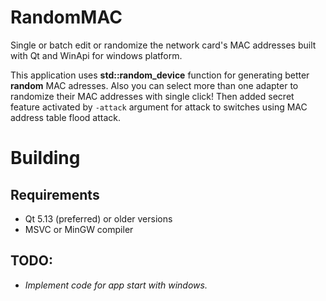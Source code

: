 # RandomMAC
Single or batch edit or randomize the network card's MAC addresses built with Qt and WinApi for windows platform.

This application uses **std::random_device** function for generating better **random** MAC adresses. Also you can select more than one adapter to randomize their MAC addresses with single click! 
Then added secret feature activated by ` -attack ` argument for attack to switches using MAC address table flood attack.

# Building
## Requirements
* Qt 5.13 (preferred) or older versions
* MSVC or MinGW compiler

## TODO:
* *Implement code for app start with windows.*
